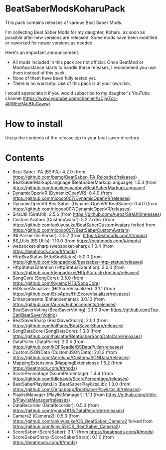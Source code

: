 # BeatSaberModsKoharuPack
This pack contains releases of various Beat Saber Mods.

I'm collecting Beat Saber Mods for my daughter, Koharu, as soon as possible after new versions are released.
Some mods have been modified or reworked for newer versions as needed.

Here's an important announcement.
* All mods included in this pack are not official. Once BeatMod or ModAssistance starts to handle these releases, I recommend you use them instead of this pack.
* None of them have been fully tested yet.
* There is no warranty. Use of this pack is at your own risk.

I would appreciate it if you would subscribe to my daughter's YouTube channel (https://www.youtube.com/channel/UCjiyZoL-4RWEeP4pB1uGaww).

# How to install
Unzip the contents of the release zip to your beat saver directory.

# Contents

* Beat Saber IPA (BSIPA): 4.2.0 (from https://github.com/bsmg/BeatSaber-IPA-Reloaded/releases)
* BeatSaberMarkupLanguage (BeatSaberMarkupLanguage): 1.5.3 (from https://github.com/monkeymanboy/BeatSaberMarkupLanguage)
* DynamicOpenVR (DynamicOpenVR): 0.4.0 (from https://github.com/nicoco007/DynamicOpenVR/releases)
* DynamicOpenVR.BeatSaber (DynamicOpenVR.BeatSaber): 0.4.0 (from https://github.com/nicoco007/DynamicOpenVR/releases)
* SiraUtil (SiraUtil): 2.5.6 (from https://github.com/Auros/SiraUtil/releases)
* Custom Avatars (CustomAvatar): 5.2.7+dev (from https://github.com/aokiyusuke/BeatSaberCustomAvatars forked from https://github.com/nicoco007/BeatSaberCustomAvatars)
* INI Parser (Ini Parser): 2.5.7 (from https://beatmods.com/#/mods)
* BS_Utils (BS Utils): 1.10.0 (from https://beatmods.com/#/mods)
* websocket-sharp (websocket-sharp): 1.0.4 (from https://beatmods.com/#/mods)
* HttpSiraStatus (HttpSiraStatus): 5.0.0 (from https://github.com/denpadokei/beatsaber-http-status/releases)
* HttpStatusExtention (HttpStatusExtention): 2.0.0 (from https://github.com/denpadokei/HttpStatusExtention/releases)
* SongCore (SongCore): 3.5.0 (from https://github.com/Kylemc1413/SongCore)
* HitScoreVisualizer (HitScoreVisualizer): 3.1.1 (from https://github.com/ErisApps/HitScoreVisualizer/releases)
* Enhancements (Enhancements): 3.0.10 (from https://github.com/Auros/Enhancements/releases)
* BeatSaverVoting (BeatSaverVoting): 2.1.3 (from https://github.com/Top-Cat/BeatSaverVoting)
* BeatSaverSharp (BeatSaverSharp): 2.0.1 (from https://github.com/lolPants/BeatSaverSharp/releases)
* SongDataCore (SongDataCore): 1.3.8 (from https://github.com/halsafar/BeatSaberSongDataCore/releases)
* DataPuller (DataPuller): 2.0.5 (from https://github.com/kOFReadie/BSDataPuller/releases)
* CustomJSONData (CustomJSONData): 2.0.2 (from https://github.com/Aeroluna/CustomJSONData/releases)
* MappingExtensions (MappingExtensions): 1.5.2 (from https://beatmods.com/#/mods)
* ScorePercentage (ScorePercentage): 1.4.4 (from https://github.com/Idlebawb/ScorePercentage/releases)
* BeatSaberPlaylistsLib (BeatSaberPlaylistsLib): 1.3.0 (from https://github.com/Zingabopp/BeatSaberPlaylistsLib/releases)
* PlaylistManager (PlaylistManager): 1.1.1 (from https://github.com/rithik-b/PlaylistManager/releases)
* DataRecorder (DataRecorder): 0.5.3 (from https://github.com/rynan4818/DataRecorder/releases)
* Camera2 (Camera2): 0.5.3 (from https://github.com/aokiyusuke/CS_BeatSaber_Camera2 forked from https://github.com/kinsi55/CS_BeatSaber_Camera2)
* ScoreSaber (ScoreSaber): 3.1.1 (from https://beatmods.com/#/mods)
* ScoreSaberSharp (ScoreSaberSharp): 0.1.0 (from https://beatmods.com/#/mods)

